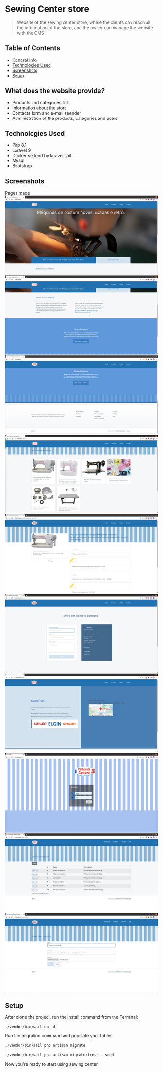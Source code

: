 # Sewing Center store
> Website of the sewing center store, where the clients can reach all the information of the store, and the owner can manage the website with the CMS

## Table of Contents
* [General Info](#general-information)
* [Technologies Used](#technologies-used)
* [Screenshots](#screenshots)
* [Setup](#setup)

## What does the website provide?
- Products and categories list
- Information about the store
- Contacts form and e-mail seender
- Administration of the products, categories and users

## Technologies Used
- Php 8.1
- Laravel 9
- Docker settend by laravel sail
- Mysql
- Bootstrap

## Screenshots
Pages made
![home](./img/home.jpeg)
![home_2](./img/home_2.jpeg)
![home_3](./img/home_3.jpeg)
![cliente_cateogria](./img/cliente_cateogria.jpeg)
![cliente_produto](./img/cliente_produto.jpeg)
![contato](./img/contato.jpeg)
![sobre](./img/sobre.jpeg)
![login](./img/login.jpeg)
![lista_categoria](./img/lista_categoria.jpeg)
![inserir_categoria](./img/inserir_categoria.jpeg)

## Setup
After clone the project, run the install command from the Terminal:

    ./vendor/bin/sail up -d

Run the migration command and populate your tables

    ./vendor/bin/sail php artisan migrate

    ./vendor/bin/sail php artisan migrate:fresh --seed

Now you're ready to start using sewing center.